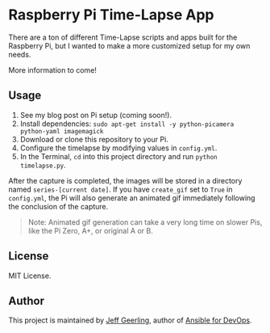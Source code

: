 # Raspberry Pi Time-Lapse App

There are a ton of different Time-Lapse scripts and apps built for the Raspberry Pi, but I wanted to make a more customized setup for my own needs.

More information to come!

## Usage

  1. See my blog post on Pi setup (coming soon!).
  2. Install dependencies: `sudo apt-get install -y python-picamera python-yaml imagemagick`
  3. Download or clone this repository to your Pi.
  4. Configure the timelapse by modifying values in `config.yml`.
  5. In the Terminal, `cd` into this project directory and run `python timelapse.py`.

After the capture is completed, the images will be stored in a directory named `series-[current date]`. If you have `create_gif` set to `True` in `config.yml`, the Pi will also generate an animated gif immediately following the conclusion of the capture.

> Note: Animated gif generation can take a very long time on slower Pis, like the Pi Zero, A+, or original A or B.

## License

MIT License.

## Author

This project is maintained by [Jeff Geerling](https://www.jeffgeerling.com/), author of [Ansible for DevOps](https://www.ansiblefordevops.com/).
